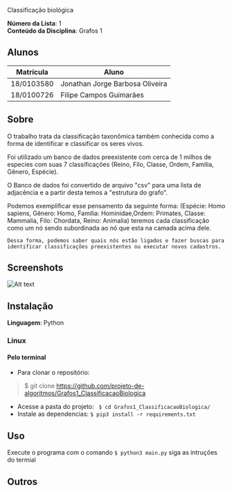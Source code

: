 
Classificação biológica

**Número da Lista**: 1<br>
**Conteúdo da Disciplina**: Grafos 1 <br>

## Alunos
|Matrícula | Aluno |
| -- | -- |
| 18/0103580  |  Jonathan Jorge Barbosa Oliveira |
| 18/0100726 | Filipe Campos Guimarães

## Sobre 
O trabalho trata da classificação taxonômica também conhecida como a forma de identificar e classificar os seres vivos.
  
Foi utilizado um banco de dados preexistente com cerca de 1 milhos de especies com suas 7 classificações (Reino, Filo, Classe, Ordem, Família, Gênero, Espécie).

O Banco de dados foi convertido de arquivo "csv" para uma lista de adjacência e a partir desta temos a "estrutura do grafo". 

Podemos exemplificar esse pensamento da seguinte forma: (Espécie: Homo sapiens, Gênero: Homo, Família: Hominidae,Ordem: Primates, Classe: Mammalia, Filo: Chordata, Reino: Animalia) teremos cada classificação como um nó sendo subordinada ao nó que esta na camada acima dele. 

	Dessa forma, podemos saber quais nós estão ligados e fazer buscas para identificar classificações preexistentes ou executar novos cadastros.

## Screenshots

![Alt text](/relative/media/image1.jpg?raw=true "Menu inicial")

## Instalação 
**Linguagem**: Python
### Linux

#### Pelo terminal
- Para clonar o repositório:
> $ git clone https://github.com/projeto-de-algoritmos/Grafos1_ClassificacaoBiologica

- Acesse a pasta do projeto:
``` $ cd Grafos1_ClassificacaoBiologica/```
- Instale as dependencias:
``` $ pip3 install -r requirements.txt ```

## Uso 
Execute o programa com o comando 
``` $ python3 main.py ```
siga as intruções do termial

## Outros 





